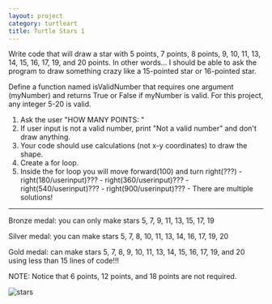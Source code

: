 ```yaml
---
layout: project
category: turtleart
title: Turtle Stars 1
---
```

Write code that will draw a star with 5 points, 7 points, 8 points, 9, 10, 11, 13, 14, 15, 16, 17, 19, and 20 points. In other words... I should be able to ask the program to draw something crazy like a 15-pointed star or 16-pointed star.

Define a function named isValidNumber that requires one argument (myNumber) and returns True or False if myNumber is valid. For this project, any integer 5-20 is valid.

1. Ask the user "HOW MANY POINTS: "
1. If user input is not a valid number, print "Not a valid number" and don't draw anything.
1. Your code should use calculations (not x-y coordinates) to draw the shape.
1. Create a for loop.
  1. Inside the for loop you will move forward(100) and turn right(???)
    - right(180/userinput)???
    - right(360/userinput)???
    - right(540/userinput)???
    - right(900/userinput)???
    - There are multiple solutions!

-------

Bronze medal: you can only make stars 5, 7, 9, 11, 13, 15, 17, 19

Silver medal: you can make stars 5, 7, 8, 10, 11, 13, 14, 16, 17, 19, 20

Gold medal: can make stars 5, 7, 8, 9, 10, 11, 13, 14, 15, 16, 17, 19, and 20 using less than 15 lines of code!!!

NOTE: Notice that 6 points, 12 points, and 18 points are not required.

![stars](/apcsp/turtleart/Stars.PNG)
